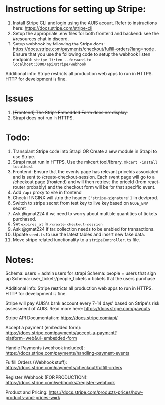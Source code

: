 # Instructions for setting up Stripe:

1. Install Stripe CLI and login using the AUIS acount. Refer to instructions here: https://docs.stripe.com/stripe-cli 
2. Setup the appropriate .env files for both frontend and backend: see the #resources chat in discord. 
3. Setup webhook by following the Stripe docs: https://docs.stripe.com/payments/checkout/fulfill-orders?lang=node . Ensure that you use the following code to setup the webhook listen endpoint: `stripe listen --forward-to localhost:3000/api/stripe/webhook`

Additional info: Stripe restricts all production web apps to run in HTTPS. HTTP for development is fine. 


# Issues

1. ~~[Frontend] The Stripe Embedded Form does not display.~~
2. Strapi does not run in HTTPS. 

# Todo:

1. Transplant Stripe code into Strapi OR Create a new module in Strapi to use Stripe. 
2. Strapi must run in HTTPS. Use the mkcert tool/library. `mkcert -install localhost`
3. Frontend: Ensure that the events page has relevant priceIds associated and is sent to /create-checkout-session. Each event page will go to a /checkout page (frontend) and will then retrieve the priceId (from react-router probably) and the checkout form will be for that specific event. 
4. Add `/api` proxy to vite in frontend
5. Check if NGINX will strip the header `['stripe-signature']` in dev/prod. 
6. Switch to stripe secret from test key to live key based on `NODE_ENV` secret
7. Ask @gmat224 if we need to worry about multiple quantities of tickets purchased. 
8. Set `expires_at` in `/create-checkout-session` 
9. Ask @gmat224 if tax collection needs to be enabled for transactions. 
10. Update `seed.ts` to use the latest tables and insert new fake data. 
11. Move stripe related functionality to a `stripeController.ts` file. 

# Notes:
Schema: users = admin users for strapi
Schema: people = users that sign up
Schema: user_tickets/people_tickets = tickets that the users purchase

Additional info: Stripe restricts all production web apps to run in HTTPS. HTTP for development is fine. 

Stripe will pay AUIS's bank account every 7-14 days' based on Stripe's risk assessment of AUIS. Read more here: https://docs.stripe.com/payouts

Stripe API Documentation: https://docs.stripe.com/api/

Accept a payment (embedded form): https://docs.stripe.com/payments/accept-a-payment?platform=web&ui=embedded-form

Handle Payments (webhook included): https://docs.stripe.com/payments/handling-payment-events

Fulfill Orders (Webhook stuff): https://docs.stripe.com/payments/checkout/fulfill-orders

Register Webhook (FOR PRODUCTION): https://docs.stripe.com/webhooks#register-webhook

Product and Pricing: https://docs.stripe.com/products-prices/how-products-and-prices-work


